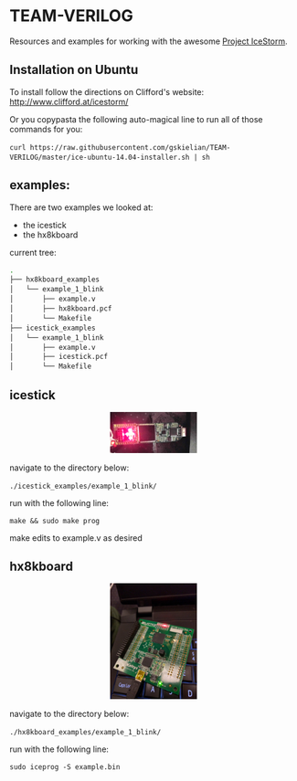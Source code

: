# TEAM-VERILOG

Resources and examples for working with the awesome [Project IceStorm](http://www.clifford.at/icestorm/).

## Installation on Ubuntu

To install follow the directions on Clifford's website: http://www.clifford.at/icestorm/

Or you copypasta the following auto-magical line to run all of those commands for you:

`curl https://raw.githubusercontent.com/gskielian/TEAM-VERILOG/master/ice-ubuntu-14.04-installer.sh | sh`

## examples:

There are two examples we looked at:

* the icestick
* the hx8kboard


current tree:
```sh
.
├── hx8kboard_examples
│   └── example_1_blink
│       ├── example.v
│       ├── hx8kboard.pcf
│       └── Makefile
├── icestick_examples
│   └── example_1_blink
│       ├── example.v
│       ├── icestick.pcf
│       └── Makefile
```


## icestick

<p align="center"><img width="30%" src="./img/icestick-lattice.jpg"/></p>

navigate to the directory below:

`./icestick_examples/example_1_blink/`


run with the following line:

```shell
make && sudo make prog
```

make edits to example.v as desired

## hx8kboard

<p align="center"><img width="30%" src="./img/hx8kboard.jpg"/></p>

navigate to the directory below:

`./hx8kboard_examples/example_1_blink/`

run with the following line:

```shell
sudo iceprog -S example.bin
```

